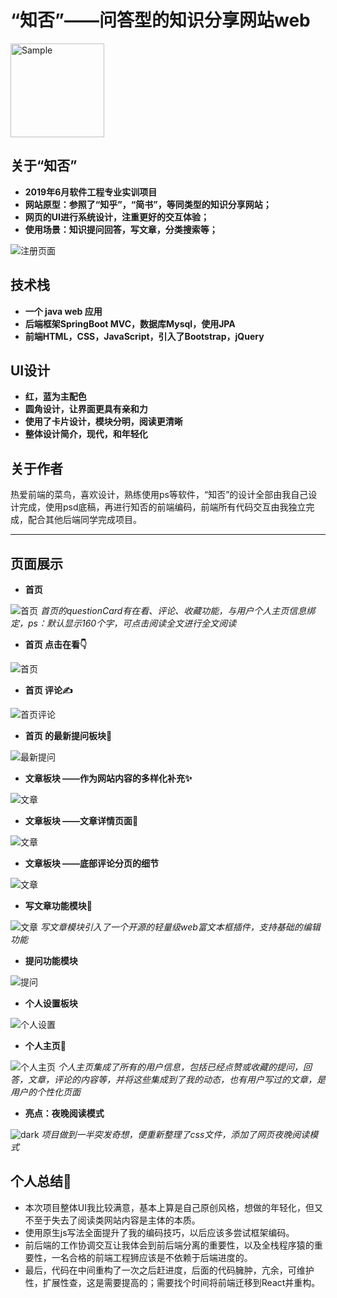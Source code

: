 #  “知否”——问答型的知识分享网站web

<img src="introduceImg/QA.png" alt="Sample"  width="150"> 

##  关于“知否” 

 - **2019年6月软件工程专业实训项目**
 - **网站原型：参照了“知乎”，“简书”，等同类型的知识分享网站；**
 - **网页的UI进行系统设计，注重更好的交互体验；**
 - **使用场景：知识提问回答，写文章，分类搜索等；**

![注册页面](introduceImg/register.png "注册页面")

## 技术栈

 - **一个 java web 应用**
 - **后端框架SpringBoot MVC，数据库Mysql，使用JPA**
 - **前端HTML，CSS，JavaScript，引入了Bootstrap，jQuery**

## UI设计

- **红，蓝为主配色**
- **圆角设计，让界面更具有亲和力**
- **使用了卡片设计，模块分明，阅读更清晰**
- **整体设计简介，现代，和年轻化**

## 关于作者

热爱前端的菜鸟，喜欢设计，熟练使用ps等软件，“知否”的设计全部由我自己设计完成，使用psd底稿，再进行知否的前端编码，前端所有代码交互由我独立完成，配合其他后端同学完成项目。

---

## 页面展示

- **首页**

![首页](introduceImg/index.png "首页")
*首页的questionCard有在看、评论、收藏功能，与用户个人主页信息绑定，ps：默认显示160个字，可点击阅读全文进行全文阅读*

- **首页 点击在看👇**

![首页](introduceImg/addlooking.png "首页")

- **首页 评论✍**

![首页评论](introduceImg/comments.png "首页评论")

- **首页 的最新提问板块💬**

![最新提问](introduceImg/questions.png "最新提问")

- **文章板块 ——作为网站内容的多样化补充✨**

![文章](introduceImg/articles.png "文章")

- **文章板块 ——文章详情页面🍔**

![文章](introduceImg/articles-detail2.png "文章")

- **文章板块 ——底部评论分页的细节**

![文章](introduceImg/articles-detail.png "文章评论")

- **写文章功能模块🎨**

![文章](introduceImg/writeArticle.png "写文章")
*写文章模块引入了一个开源的轻量级web富文本框插件，支持基础的编辑功能*

- **提问功能模块**

![提问](introduceImg/addquestion.png "提问")

- **个人设置板块**

![个人设置](introduceImg/settings.png "个人设置")

- **个人主页🧑**

![个人主页](introduceImg/personal.png "个人主页")
*个人主页集成了所有的用户信息，包括已经点赞或收藏的提问，回答，文章，评论的内容等，并将这些集成到了我的动态，也有用户写过的文章，是用户的个性化页面*

- **亮点：夜晚阅读模式**

![dark](introduceImg/index-dark.png "夜晚模式")
*项目做到一半突发奇想，便重新整理了css文件，添加了网页夜晚阅读模式*

## 个人总结🏀
 - 本次项目整体UI我比较满意，基本上算是自己原创风格，想做的年轻化，但又不至于失去了阅读类网站内容是主体的本质。
 - 使用原生js写法全面提升了我的编码技巧，以后应该多尝试框架编码。
 - 前后端的工作协调交互让我体会到前后端分离的重要性，以及全栈程序猿的重要性，一名合格的前端工程狮应该是不依赖于后端进度的。
 - 最后，代码在中间重构了一次之后赶进度，后面的代码臃肿，亢余，可维护性，扩展性查，这是需要提高的；需要找个时间将前端迁移到React并重构。
